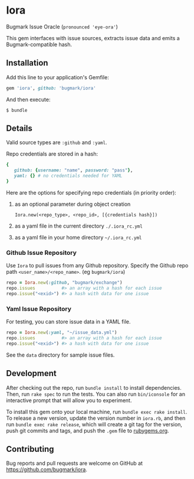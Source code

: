 # Iora

Bugmark Issue Oracle (`pronounced 'eye-ora'`)

This gem interfaces with issue sources, extracts issue data and
emits a Bugmark-compatible hash.

## Installation

Add this line to your application's Gemfile:

```ruby
gem 'iora', github: 'bugmark/iora'
```

And then execute:

    $ bundle
    
## Details

Valid source types are `:github` and `:yaml`.

Repo credentials are stored in a hash:
   
```ruby
{
   github: {username: "name", password: "pass"}, 
   yaml: {} # no credentials needed for YAML 
}
```

Here are the options for specifying repo credentials (in priority order):

1) as an optional parameter during object creation 

    `Iora.new(<repo_type>, <repo_id>, [{credentials hash}])`
  
2) as a yaml file in the current directory `./.iora_rc.yml`
3) as a yaml file in your home directory `~/.iora_rc.yml`

### Github Issue Repository

Use `Iora` to pull issues from any Github repository.
Specify the Github repo path `<user_name>/<repo_name>`. (eg
`bugmark/iora`)

```ruby
repo = Iora.new(:github, "bugmark/exchange")
repo.issues          #> an array with a hash for each issue
repo.issue("<exid>") #> a hash with data for one issue
```

### Yaml Issue Repository

For testing, you can store issue data in a YAML file.  

```ruby
repo = Iora.new(:yaml, "~/issue_data.yml")
repo.issues          #> an array with a hash for each issue
repo.issue("<exid>") #> a hash with data for one issue
```

See the `data` directory for sample issue files.

## Development

After checking out the repo, run `bundle install`
to install dependencies. Then, run `rake spec` to
run the tests. You can also run `bin/iconsole` for
an interactive prompt that will allow you to
experiment.

To install this gem onto your local machine, run
`bundle exec rake install`. To release a new
version, update the version number in `iora.rb`,
and then run `bundle exec rake release`, which
will create a git tag for the version, push git
commits and tags, and push the `.gem` file to
[rubygems.org](https://rubygems.org).

## Contributing

Bug reports and pull requests are welcome on
GitHub at https://github.com/bugmark/iora.
